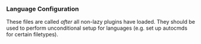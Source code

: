 ### Language Configuration

These files are called *after* all non-lazy plugins have loaded. They should be used
to perform unconditional setup for languages (e.g. set up autocmds for certain filetypes).
